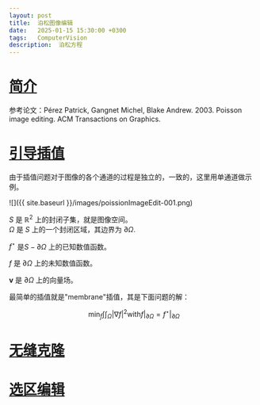 ```yaml
---
layout: post
title:  泊松图像编辑
date:   2025-01-15 15:30:00 +0300
tags:   ComputerVision
description:  泊松方程
---
```


# [简介](#简介)

参考论文：Pérez Patrick, Gangnet Michel, Blake Andrew. 2003. Poisson image editing. ACM Transactions on Graphics.    

# [引导插值](引导插值)

由于插值问题对于图像的各个通道的过程是独立的，一致的，这里用单通道做示例。

![]({{ site.baseurl }}/images/poissionImageEdit-001.png)

$S$ 是 $\mathbb{R}^2$ 上的封闭子集，就是图像空间。     
$\Omega$ 是 $S$ 上的一个封闭区域，其边界为 $\partial \Omega$.     

$f^{\star}$ 是$S-\partial \Omega$ 上的已知数值函数。   

$f$ 是 $\partial \Omega$ 上的未知数值函数。    

$\mathbf{v}$ 是 $\partial \Omega$ 上的向量场。  

最简单的插值就是"membrane"插值，其是下面问题的解：   

$$\min_{f} \int\int_{\Omega}\lvert\nabla f\rvert^{2} \mathrm{with} f\lvert_{\partial \Omega} = f^{\star}\lvert_{\partial \Omega}$$

# [无缝克隆](无缝克隆)


# [选区编辑](选区编辑)

